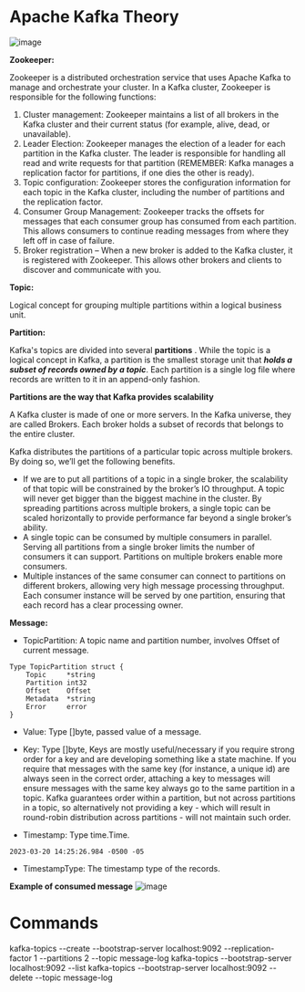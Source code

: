 # **Apache Kafka Theory**

![image](https://user-images.githubusercontent.com/64280930/226430739-e72a3529-0781-4683-aa8d-b8cb8f4a1412.png)

**Zookeeper:**

Zookeeper is a distributed orchestration service that uses Apache Kafka to manage and orchestrate your cluster.
In a Kafka cluster, Zookeeper is responsible for the following functions:

1. Cluster management: Zookeeper maintains a list of all brokers in the Kafka cluster and their current status (for example, alive, dead, or unavailable).
2. Leader Election: Zookeeper manages the election of a leader for each partition in the Kafka cluster. The leader is responsible for handling all read and write requests for that partition (REMEMBER: Kafka manages a replication factor for partitions, if one dies the other is ready).
3. Topic configuration: Zookeeper stores the configuration information for each topic in the Kafka cluster, including the number of partitions and the replication factor.
4. Consumer Group Management: Zookeeper tracks the offsets for messages that each consumer group has consumed from each partition. This allows consumers to continue reading messages from where they left off in case of failure.
5. Broker registration – When a new broker is added to the Kafka cluster, it is registered with Zookeeper. This allows other brokers and clients to discover and communicate with you.

**Topic:**

Logical concept for grouping multiple partitions within a logical business unit.

**Partition:**

Kafka's topics are divided into several **partitions**
. While the topic is a logical concept in Kafka, a partition is the smallest storage unit that ***holds a subset of records owned by a topic***.
Each partition is a single log file where records are written to it in an append-only fashion.

**Partitions are the way that Kafka provides scalability**

A Kafka cluster is made of one or more servers. In the Kafka universe, they are called Brokers. Each broker holds a subset of records that belongs to the entire cluster.

Kafka distributes the partitions of a particular topic across multiple brokers. By doing so, we’ll get the following benefits.

- If we are to put all partitions of a topic in a single broker, the scalability of that topic will be constrained by the broker’s IO throughput. A topic will never get bigger than the biggest machine in the cluster. By spreading partitions across multiple brokers, a single topic can be scaled horizontally to provide performance far beyond a single broker’s ability.
- A single topic can be consumed by multiple consumers in parallel. Serving all partitions from a single broker limits the number of consumers it can support. Partitions on multiple brokers enable more consumers.
- Multiple instances of the same consumer can connect to partitions on different brokers, allowing very high message processing throughput. Each consumer instance will be served by one partition, ensuring that each record has a clear processing owner.

**Message:**
- TopicPartition:
A topic name and partition number, involves Offset of current message.
```
Type TopicPartition struct {
    Topic     *string
    Partition int32
    Offset    Offset
    Metadata  *string
    Error     error
}
```
- Value:
Type []byte, passed value of a message.

- Key:
Type []byte, Keys are mostly useful/necessary if you require strong order for a key and are developing something like a state machine. If you require that messages with the same key (for instance, a unique id) are always seen in the correct order, attaching a key to messages will ensure messages with the same key always go to the same partition in a topic. Kafka guarantees order within a partition, but not across partitions in a topic, so alternatively not providing a key - which will result in round-robin distribution across partitions - will not maintain such order.

- Timestamp:
Type time.Time.
```
2023-03-20 14:25:26.984 -0500 -05

```
- TimestampType:
The timestamp type of the records.

**Example of consumed message**
![image](https://user-images.githubusercontent.com/64280930/226445901-b1ff7571-bcb5-4ad2-bb64-be43daa98e26.png)


# Commands
kafka-topics --create --bootstrap-server localhost:9092  --replication-factor 1 --partitions 2 --topic message-log
kafka-topics --bootstrap-server localhost:9092 --list
kafka-topics --bootstrap-server localhost:9092 --delete --topic message-log

